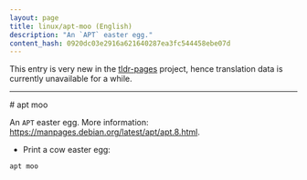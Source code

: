 ```yaml
---
layout: page
title: linux/apt-moo (English)
description: "An `APT` easter egg."
content_hash: 0920dc03e2916a621640287ea3fc544458ebe07d
---
```


This entry is very new in the [tldr-pages](https://github.com/tldr-pages/tldr) project, hence translation data is currently unavailable for a while.

<hr># apt moo

An `APT` easter egg.
More information: <https://manpages.debian.org/latest/apt/apt.8.html>.

- Print a cow easter egg:

`apt moo`
